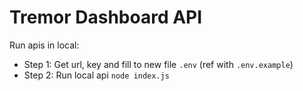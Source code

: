 # Tremor Dashboard API 

Run apis in local:
- Step 1: Get url, key and fill to new file ``.env`` (ref with ``.env.example``)
- Step 2: Run local api `node index.js`
